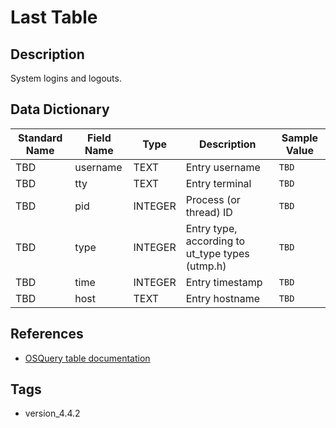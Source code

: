 # Last Table

## Description
System logins and logouts.

## Data Dictionary
|Standard Name|Field Name|Type|Description|Sample Value|
|---|---|---|---|---|
|TBD|username|TEXT|Entry username|`TBD`|
|TBD|tty|TEXT|Entry terminal|`TBD`|
|TBD|pid|INTEGER|Process (or thread) ID|`TBD`|
|TBD|type|INTEGER|Entry type, according to ut_type types (utmp.h)|`TBD`|
|TBD|time|INTEGER|Entry timestamp|`TBD`|
|TBD|host|TEXT|Entry hostname|`TBD`|

## References
* [OSQuery table documentation](https://osquery.io/schema/current#last)

## Tags
* version_4.4.2